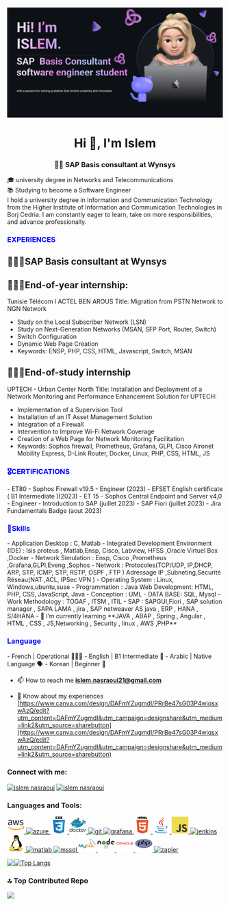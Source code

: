 ![logo](https://github.com/Islem54151/Islem54151/blob/main/Make%20your%20README.png)
<h1 align="center">Hi 👋, I'm Islem</h1>
<h3 align="center"> 👩‍💼 SAP Basis consultant at Wynsys</h3>
🎓 university degree in Networks and Telecommunications
<br>
📚 Studying to become a Software Engineer 
<br>
I hold a university degree in Information and Communication Technology from the Higher Institute of Information and Communication Technologies in Borj Cedria. I am constantly eager to learn, take on more responsibilities, and advance professionally.
<h3  style="color: blue;">EXPERIENCES</h3>
 <h2> 👩🏻‍💻SAP Basis consultant at Wynsys</h2> 

 <h2>👩🏻‍💻End-of-year internship:</h2>  Tunisie Télécom l ACTEL BEN AROUS
Title: Migration from PSTN Network to NGN Network

- Study on the Local Subscriber Network (LSN)
- Study on Next-Generation Networks (MSAN, SFP Port, Router, Switch)
- Switch Configuration
- Dynamic Web Page Creation
- Keywords: ENSP, PHP, CSS, HTML, Javascript, Switch, MSAN
 <h2 >👩🏻‍💻End-of-study internship</h2>
 UPTECH - Urban Center North
Title: Installation and Deployment of a Network Monitoring and Performance Enhancement Solution for UPTECH:

- Implementation of a Supervision Tool
- Installation of an IT Asset Management Solution
- Integration of a Firewall
- Intervention to Improve Wi-Fi Network Coverage
- Creation of a Web Page for Network Monitoring Facilitation
- Keywords: Sophos firewall, Prometheus, Grafana, GLPI, Cisco Aironet Mobility Express, D-Link Router, Docker, Linux, PHP, CSS, HTML, JS
<h3  style="color: blue;">🎖️CERTIFICATIONS</h3>
- ET80 - Sophos Firewall v19.5 - Engineer (2023)
- EFSET English certificate ( B1 Intermediate )(2023)
- ET 15 - Sophos Central Endpoint and Server v4,0 - Engineer
- Introduction to SAP (juillet 2023)
- SAP Fiori (juillet 2023)
- Jira Fundamentals Badge (aout  2023)
<h3 style="color: blue;">🧠Skills</h3>
- Application Desktop : C, Matlab
- Integrated Development Environment (IDE) : Isis proteus , Matlab,Ensp, Cisco, Labview, HFSS ,Oracle Virtuel Box ,Docker 
- Network Simulation : Ensp, Cisco ,Prometheus ,Grafana,GLPI,Eveng ,Sophos
- Network : Protocoles(TCP/UDP, IP,DHCP, ARP, STP, ICMP, STP, RSTP, OSPF , FTP ) Adressage IP ,Subneting,Sécurité Réseau(NAT ,ACL, IPSec VPN ) 
- Operating System : Linux, Windows,ubuntu,suse
- Programmation : Java Web Development: HTML, PHP, CSS, JavaScript, Java 
- Conception : UML
- DATA BASE: SQL, Mysql
- Work Methodology : TOGAF , ITSM , ITIL
- SAP : SAPGUI,Fiori , SAP solution manager , SAPA LAMA , jira , SAP netweaver AS java  , ERP , HANA , S/4HANA 
- 🌱 I’m currently learning **JAVA , ABAP , Spring , Angular , HTML , CSS , JS,Networking , Security , linux , AWS ,PHP**
<h3  style="color: blue;">Language</h3>
- French | Operational 🧏🏻‍♂️
- English | B1 Intermediate 🔡
- Arabic | Native Language 🗣️
- Korean | Beginner 🏯

- 📫 How to reach me **islem.nasraoui21@gmail.com**

- 📄 Know about my experiences [https://www.canva.com/design/DAFmYZugmdI/PRrBe47sG03P4wjqsxwAzQ/edit?utm_content=DAFmYZugmdI&utm_campaign=designshare&utm_medium=link2&utm_source=sharebutton](https://www.canva.com/design/DAFmYZugmdI/PRrBe47sG03P4wjqsxwAzQ/edit?utm_content=DAFmYZugmdI&utm_campaign=designshare&utm_medium=link2&utm_source=sharebutton)

<h3 align="left">Connect with me:</h3>
<p align="left">
<a href="https://linkedin.com/in/islem nasraoui" target="blank"><img align="center" src="https://raw.githubusercontent.com/rahuldkjain/github-profile-readme-generator/master/src/images/icons/Social/linked-in-alt.svg" alt="islem nasraoui" height="30" width="40" /></a>
<a href="https://fb.com/islem nasraoui" target="blank"><img align="center" src="https://raw.githubusercontent.com/rahuldkjain/github-profile-readme-generator/master/src/images/icons/Social/facebook.svg" alt="islem nasraoui" height="30" width="40" /></a>
</p>

<h3 align="left">Languages and Tools:</h3>
<p align="left"> <a href="https://aws.amazon.com" target="_blank" rel="noreferrer"> <img src="https://raw.githubusercontent.com/devicons/devicon/master/icons/amazonwebservices/amazonwebservices-original-wordmark.svg" alt="aws" width="40" height="40"/> </a> <a href="https://azure.microsoft.com/en-in/" target="_blank" rel="noreferrer"> <img src="https://www.vectorlogo.zone/logos/microsoft_azure/microsoft_azure-icon.svg" alt="azure" width="40" height="40"/> </a> <a href="https://www.w3schools.com/css/" target="_blank" rel="noreferrer"> <img src="https://raw.githubusercontent.com/devicons/devicon/master/icons/css3/css3-original-wordmark.svg" alt="css3" width="40" height="40"/> </a> <a href="https://www.docker.com/" target="_blank" rel="noreferrer"> <img src="https://raw.githubusercontent.com/devicons/devicon/master/icons/docker/docker-original-wordmark.svg" alt="docker" width="40" height="40"/> </a> <a href="https://git-scm.com/" target="_blank" rel="noreferrer"> <img src="https://www.vectorlogo.zone/logos/git-scm/git-scm-icon.svg" alt="git" width="40" height="40"/> </a> <a href="https://grafana.com" target="_blank" rel="noreferrer"> <img src="https://www.vectorlogo.zone/logos/grafana/grafana-icon.svg" alt="grafana" width="40" height="40"/> </a> <a href="https://www.w3.org/html/" target="_blank" rel="noreferrer"> <img src="https://raw.githubusercontent.com/devicons/devicon/master/icons/html5/html5-original-wordmark.svg" alt="html5" width="40" height="40"/> </a> <a href="https://www.java.com" target="_blank" rel="noreferrer"> <img src="https://raw.githubusercontent.com/devicons/devicon/master/icons/java/java-original.svg" alt="java" width="40" height="40"/> </a> <a href="https://developer.mozilla.org/en-US/docs/Web/JavaScript" target="_blank" rel="noreferrer"> <img src="https://raw.githubusercontent.com/devicons/devicon/master/icons/javascript/javascript-original.svg" alt="javascript" width="40" height="40"/> </a> <a href="https://www.jenkins.io" target="_blank" rel="noreferrer"> <img src="https://www.vectorlogo.zone/logos/jenkins/jenkins-icon.svg" alt="jenkins" width="40" height="40"/> </a> <a href="https://www.linux.org/" target="_blank" rel="noreferrer"> <img src="https://raw.githubusercontent.com/devicons/devicon/master/icons/linux/linux-original.svg" alt="linux" width="40" height="40"/> </a> <a href="https://www.mathworks.com/" target="_blank" rel="noreferrer"> <img src="https://upload.wikimedia.org/wikipedia/commons/2/21/Matlab_Logo.png" alt="matlab" 
                                                                                                                                                       width="40" height="40"/> </a> <a href="https://www.microsoft.com/en-us/sql-server" target="_blank" rel="noreferrer"> <img src="https://www.svgrepo.com/show/303229/microsoft-sql-server-logo.svg" alt="mssql" width="40" height="40"/> </a> <a href="https://www.mysql.com/" target="_blank" rel="noreferrer"> <img src="https://raw.githubusercontent.com/devicons/devicon/master/icons/mysql/mysql-original-wordmark.svg" alt="mysql" width="40" height="40"/> </a> <a href="https://nodejs.org" target="_blank" rel="noreferrer"> <img src="https://raw.githubusercontent.com/devicons/devicon/master/icons/nodejs/nodejs-original-wordmark.svg" alt="nodejs" width="40" height="40"/> </a> <a href="https://www.oracle.com/" target="_blank" rel="noreferrer"> <img src="https://raw.githubusercontent.com/devicons/devicon/master/icons/oracle/oracle-original.svg" alt="oracle" width="40" height="40"/> </a> <a href="https://www.php.net" target="_blank" rel="noreferrer"> <img src="https://raw.githubusercontent.com/devicons/devicon/master/icons/php/php-original.svg" alt="php" width="40" height="40"/> </a> <a href="https://zapier.com" target="_blank" rel="noreferrer"> <img src="https://www.vectorlogo.zone/logos/zapier/zapier-icon.svg" alt="zapier" width="40" height="40"/> </a> </p>
                                                                                                                                                       
<img align="left" src="https://github-readme-stats-sigma-smoky-12.vercel.app/api?username=Islem54151&show_icons=true&hide_border=true&theme=dark" />

[![Top Langs](https://github-readme-stats.vercel.app/api/top-langs/?username=Islem54151&show_icons=true&hide_border=true&theme=dark)](https://github.com/anuraghazra/github-readme-stats)

### 🔝 Top Contributed Repo
![](https://github-contributor-stats.vercel.app/api?username=Islem54151&limit=5&theme=dark&combine_all_yearly_contributions=true)

